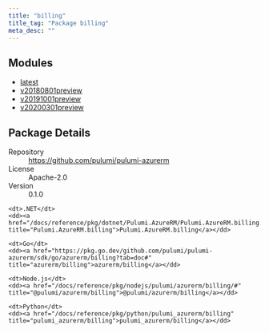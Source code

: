 ```yaml
---
title: "billing"
title_tag: "Package billing"
meta_desc: ""
---
```


<!-- WARNING: this file was generated by Pulumi Docs Generator. -->
<!-- Do not edit by hand unless you're certain you know what you are doing! -->



<h2 id="modules">Modules</h2>
<ul class="api">
    <li><a href="latest/" title="latest"><span class="symbol module"></span>latest</a></li>
    <li><a href="v20180801preview/" title="v20180801preview"><span class="symbol module"></span>v20180801preview</a></li>
    <li><a href="v20191001preview/" title="v20191001preview"><span class="symbol module"></span>v20191001preview</a></li>
    <li><a href="v20200301preview/" title="v20200301preview"><span class="symbol module"></span>v20200301preview</a></li>
</ul>

<h2 id="package-details">Package Details</h2>
<dl class="package-details">
	<dt>Repository</dt>
	<dd><a href="https://github.com/pulumi/pulumi-azurerm">https://github.com/pulumi/pulumi-azurerm</a></dd>
	<dt>License</dt>
	<dd>Apache-2.0</dd>
	<dt>Version</dt>
	<dd>0.1.0</dd>
</dl>



<dl class="tabular">

    <dt>.NET</dt>
    <dd><a href="/docs/reference/pkg/dotnet/Pulumi.AzureRM/Pulumi.AzureRM.billing.html" title="Pulumi.AzureRM.billing">Pulumi.AzureRM.billing</a></dd>

    <dt>Go</dt>
    <dd><a href="https://pkg.go.dev/github.com/pulumi/pulumi-azurerm/sdk/go/azurerm/billing?tab=doc#" title="azurerm/billing">azurerm/billing</a></dd>

    <dt>Node.js</dt>
    <dd><a href="/docs/reference/pkg/nodejs/pulumi/azurerm/billing/#" title="@pulumi/azurerm/billing">@pulumi/azurerm/billing</a></dd>

    <dt>Python</dt>
    <dd><a href="/docs/reference/pkg/python/pulumi_azurerm/billing" title="pulumi_azurerm/billing">pulumi_azurerm/billing</a></dd>

</dl>

